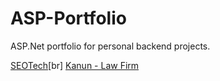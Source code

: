 # ASP-Portfolio
ASP.Net portfolio for personal backend projects.

[SEOTech](https://github.com/KomoGit/ASP-Portfolio/tree/SEOTECH-Web-Page)[br]
[Kanun - Law Firm]([https://github.com/KomoGit/ASP-Portfolio/tree/Kanun-Law-Firm])
